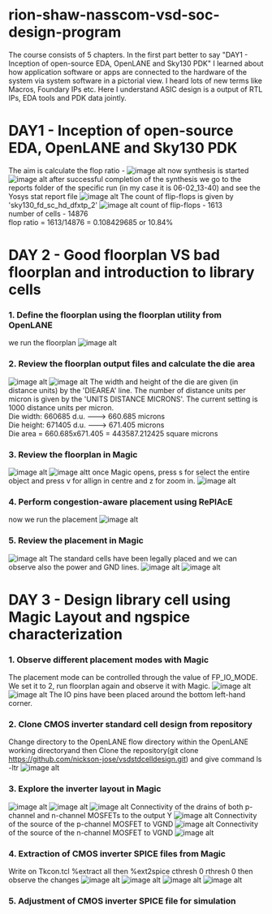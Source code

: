 # rion-shaw-nasscom-vsd-soc-design-program
The course consists of 5 chapters. In the first part better to say "DAY1 - Inception of open-source EDA, OpenLANE and Sky130 PDK" I learned about how application software or apps are connected to the hardware of the system via system software in a pictorial view. I heard lots of new terms like Macros, Foundary IPs etc. Here I understand ASIC design is a output of RTL IPs, EDA tools and PDK data jointly. 
# DAY1 - Inception of open-source EDA, OpenLANE and Sky130 PDK
The aim is calculate the flop ratio -
![image alt](https://github.com/Rionshaw/rion-shaw-nasscom-vsd-soc-design-program/blob/0d8db12d8863e95843c649e06470677b2d646a55/Screenshot%20from%202025-02-06%2019-11-09.png)
now synthesis is started
![image alt](https://github.com/Rionshaw/rion-shaw-nasscom-vsd-soc-design-program/blob/4c0255b7745d76fe0a57730ab852577c1589317c/Screenshot%20from%202025-02-06%2019-24-44.png)
after successful completion of the synthesis we go to the reports folder of the specific run (in my case it is 06-02_13-40) and see the Yosys stat report file 
![image alt](https://github.com/Rionshaw/rion-shaw-nasscom-vsd-soc-design-program/blob/9921efa62ed347648ad249ad095eb402c1deef19/Screenshot%20from%202025-02-06%2019-36-44.png)
The count of flip-flops is given by 'sky130_fd_sc_hd_dfxtp_2'
![image alt](https://github.com/Rionshaw/rion-shaw-nasscom-vsd-soc-design-program/blob/ce9332ca06e94433ab6b249540bf6f0fe9578a9f/Screenshot%20from%202025-02-06%2019-34-55.png)
count of flip-flops - 1613 <br>
number of cells - 14876 <br>
flop ratio = 1613/14876 = 0.108429685 or 10.84%
# DAY 2 - Good floorplan VS bad floorplan and introduction to library cells

### 1. Define the floorplan using the floorplan utility from OpenLANE
we run the floorplan
![image alt](https://github.com/Rionshaw/rion-shaw-nasscom-vsd-soc-design-program/blob/e17f58ad8d10afbd5358c077651d91fdf2e08333/Screenshot%20from%202025-02-06%2020-15-15.png)

### 2. Review the floorplan output files and calculate the die area
![image alt](https://github.com/Rionshaw/rion-shaw-nasscom-vsd-soc-design-program/blob/bce02997aa3ef5e1662ed201fb1fab188eda43ad/Screenshot%20from%202025-02-06%2020-22-50.png)
![image alt](https://github.com/Rionshaw/rion-shaw-nasscom-vsd-soc-design-program/blob/98c6d8ffc27016e02906493f9e8c792289e19abb/Screenshot%20from%202025-02-06%2020-22-28.png)
The width and height of the die are given (in distance units) by the 'DIEAREA' line. The number of distance units per micron is given by the 'UNITS DISTANCE MICRONS'. The current setting is 1000 distance units per micron. <br>
Die width: 660685 d.u. ---> 660.685 microns <br>
Die height: 671405 d.u. ---> 671.405 microns <br>
Die area = 660.685x671.405 = 443587.212425 square microns

### 3. Review the floorplan in Magic
![image alt](https://github.com/Rionshaw/rion-shaw-nasscom-vsd-soc-design-program/blob/9a716f0a1a43bb21452e949434aee09a837ce557/Screenshot%20from%202025-02-06%2020-35-08.png)
![image altt](https://github.com/Rionshaw/rion-shaw-nasscom-vsd-soc-design-program/blob/4ba0e5fb80482ee92d4bc3993e3f3a6574d35c18/Screenshot%20from%202025-02-06%2020-37-50.png)
once Magic opens, press s for select the entire object and press v for allign in centre and z for zoom in.
![image alt](https://github.com/Rionshaw/rion-shaw-nasscom-vsd-soc-design-program/blob/35fad4895c4c996758a0eb3582fbdb704c4f0911/Screenshot%20from%202025-02-06%2020-46-38.png)
### 4. Perform congestion-aware placement using RePlAcE
now we run the placement 
![image alt](https://github.com/Rionshaw/rion-shaw-nasscom-vsd-soc-design-program/blob/aff8885ade47a6f254cdb217d956a4eefc61d27a/Screenshot%20from%202025-02-06%2020-56-41.png)
### 5. Review the placement in Magic
![image alt](https://github.com/Rionshaw/rion-shaw-nasscom-vsd-soc-design-program/blob/58be598611d875a07c39018d1594e2d7f4d538be/Screenshot%20from%202025-02-06%2021-06-10.png)
The standard cells have been legally placed and we can observe also the power and GND lines.
![image alt](https://github.com/Rionshaw/rion-shaw-nasscom-vsd-soc-design-program/blob/1a6c6ab30d068be15b299592f97256669d35e1d6/Screenshot%20from%202025-02-06%2021-04-08.png)
![image alt](https://github.com/Rionshaw/rion-shaw-nasscom-vsd-soc-design-program/blob/896711445f89a371fe6eef0f53d5e378df266d44/Screenshot%20from%202025-02-06%2021-05-25.png)

# DAY 3 - Design library cell using Magic Layout and ngspice characterization
### 1. Observe different placement modes with Magic
The placement mode can be controlled through the value of FP_IO_MODE. We set it to 2, run floorplan again and observe it with Magic.
![image alt](https://github.com/Rionshaw/rion-shaw-nasscom-vsd-soc-design-program/blob/d496cc211cc55925aa7c8a52d1dcdf3470ebf23b/Screenshot%20from%202025-02-06%2021-27-23.png)
![image alt](https://github.com/Rionshaw/rion-shaw-nasscom-vsd-soc-design-program/blob/6eed6342e7381905aac81f5ab0b70725413c2988/Screenshot%20from%202025-02-06%2021-30-24.png)
The IO pins have been placed around the bottom left-hand corner.
### 2. Clone CMOS inverter standard cell design from repository
Change directory to the OpenLANE flow directory within the OpenLANE working directoryand then Clone the repository(git clone https://github.com/nickson-jose/vsdstdcelldesign.git) and give command ls -ltr
![image alt](https://github.com/Rionshaw/rion-shaw-nasscom-vsd-soc-design-program/blob/074901206d31d5ce7c6c4b6e21cf2cacd4fd1032/Screenshot%20from%202025-02-06%2021-38-40.png)
### 3. Explore the inverter layout in Magic
![image alt](https://github.com/Rionshaw/rion-shaw-nasscom-vsd-soc-design-program/blob/949830aa54e6981b7ce02876c80625fe90ff8b02/Screenshot%20from%202025-02-06%2021-50-36.png)
![image alt](https://github.com/Rionshaw/rion-shaw-nasscom-vsd-soc-design-program/blob/5954833f4acec0037ad5995d8b5d78461308955c/Screenshot%20from%202025-02-06%2021-57-00.png)
![image alt](https://github.com/Rionshaw/rion-shaw-nasscom-vsd-soc-design-program/blob/523017d4e5603ff816ac5da39c08ac4f80c18679/Screenshot%20from%202025-02-07%2019-38-29.png)
Connectivity of the drains of both p-channel and n-channel MOSFETs to the output Y
![image alt](https://github.com/Rionshaw/rion-shaw-nasscom-vsd-soc-design-program/blob/75d69b80ea08b8d40c9a1ea2a6f341bea9ed6b4d/Screenshot%20from%202025-02-07%2019-42-07.png)
Connectivity of the source of the p-channel MOSFET to VGND
![image alt](https://github.com/Rionshaw/rion-shaw-nasscom-vsd-soc-design-program/blob/21dc819a9efb8c217d59378e67eecf51b5917f28/Screenshot%20from%202025-02-07%2019-46-08.png)
Connectivity of the source of the n-channel MOSFET to VGND
![image alt](https://github.com/Rionshaw/rion-shaw-nasscom-vsd-soc-design-program/blob/c99963b989c17d41616fc66f4099b9d03d0554d2/Screenshot%20from%202025-02-07%2019-49-18.png)
### 4. Extraction of CMOS inverter SPICE files from Magic
Write on Tkcon.tcl  %extract all then %ext2spice cthresh 0 rthresh 0 then observe the changes
![image alt](https://github.com/Rionshaw/rion-shaw-nasscom-vsd-soc-design-program/blob/e6a4b5f35a74b80a7ba76478c5451ae53c6b666f/Screenshot%20from%202025-02-07%2019-57-24.png)
![image alt](https://github.com/Rionshaw/rion-shaw-nasscom-vsd-soc-design-program/blob/e6a4b5f35a74b80a7ba76478c5451ae53c6b666f/Screenshot%20from%202025-02-07%2019-58-51.png)
![image alt](https://github.com/Rionshaw/rion-shaw-nasscom-vsd-soc-design-program/blob/e6a4b5f35a74b80a7ba76478c5451ae53c6b666f/Screenshot%20from%202025-02-07%2020-08-39.png
)
![image alt](https://github.com/Rionshaw/rion-shaw-nasscom-vsd-soc-design-program/blob/e6a4b5f35a74b80a7ba76478c5451ae53c6b666f/Screenshot%20from%202025-02-07%2020-09-12.png
)
### 5. Adjustment of CMOS inverter SPICE file for simulation
